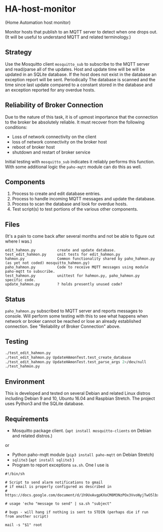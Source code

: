 # HA-host-monitor

(Home Automation host monitor)

Monitor hosts that publish to an MQTT server to detect when one drops out.
(It will be useful to understand MQTT and related terminology.)

## Strategy

Use the Mosquitto client `mosquitto_sub` to subscribe to the MQTT server
and read/parse all of the updates. Host and update time will be will be
updated in an SQLite database. If the host does not exist in the database
an exception report will be sent. Periodically The database is scanned and
the time since last update compared to a constant stored in the database
and an exception reported for any overdue hosts.

## Reliability of Broker Connection

Due to the nature of this task, it is of upmost importance that the connection
to the broker be absolutely reliable. It must recover from the following
conditions:

* Loss of network connectivity on the client
* loss of network connectivity on the broker host
* reboot of broker host
* shutdown and restart of broker service

Initial testing with `mosquitto_sub` indicates it reliably performs this function.
With some additional logic the `paho-mqtt` module can do this as well.

## Components

1. Process to create and edit database entries.
1. Process to handle incoming MQTT messages and update the database.
1. Process to scan the database and look for overdue hosts.
1. Test script(s) to test portions of the various other components.

## Files

(It's a pain to come back after several months and not be able to figure out where I was.)

```test
edit_hahmon.py          create and update database.
test_edit_hahmon.py     unit tests for edit_hahmon.py
hahmon.py               Common functionality shared by paho_hahmon.py (as yet not coded) mosquitto_hahmon.py)
paho_hahmon.py          Code to receive MQTT messages using module paho-mqtt to subscribe.
test_hahmon.py          unittest for hahmon.py, paho_hahmon.py specific code.
update_hahmon.py        ? holds presently unused code?
```

## Status

`paho_hahmon.py` subscribed to MQTT server and reports messages to console.
Will perform some testing with this to see what happens when network or
broker cannot be reached or lose an already established connection. See
"Reliability of Broker Connection" above.

## Testing

```bash
./test_edit_hahmon.py
./test_edit_hahmon.py UpdateHAmonTest.test_create_database
./test_edit_hahmon.py UpdateHAmonTest.test_parse_args 2>/dev/null
./test_hahmon.py
```

## Environment

This is developed and tested on several Debian and related Linux distros
including Debian 9 and 10, Ubuntu 16.04 and Raspbian Stretch. The project
uses Python3 and the SQLite database.

## Requirements

* Mosquitto package client. (`apt install mosquitto-clients` on Debian and related distros.)

or

* Python paho-mqtt module (`pip3 install paho-mqtt` on Debian Stretch)
* `sqlite3` (`apt install sqlite3` )
* Program to report exceptions `sa.sh`. One I use is

```shell
#!/bin/sh

# Script to send alarm notifications to gmail
# if email is properly configured as described in
# https://docs.google.com/document/d/1h9UxAvgpKXoCM8M3NzPOx3VvoNyjTwO5lbxIBvrIq9c/

# usage 'echo "message to send" | sa.sh "subject"

# bugs - will hang if nothing is sent to STDIN (perhaps die if run from another script)

mail -s "$1" root
```